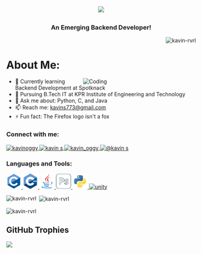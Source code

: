 <h1 align="center">
    <img src="https://readme-typing-svg.herokuapp.com/?font=Righteous&size=35&center=true&vCenter=true&width=500&height=70&duration=2000&lines=Hi+There!+👋;+I'm+Kavin!;" />
</h1>

<h3 align="center">An Emerging Backend Developer!</h3>
<p align="right"> 
    <img src="https://komarev.com/ghpvc/?username=kavin-rvrl&label=Profile%20views&color=0e75b6&style=flat" alt="kavin-rvrl" /> 
</p>

# About Me:
<img align="right" alt="Coding" width="300" src="https://images.squarespace-cdn.com/content/v1/5769fc401b631bab1addb2ab/1541580611624-TE64QGKRJG8SWAIUS7NS/ke17ZwdGBToddI8pDm48kPoswlzjSVMM-SxOp7CV59BZw-zPPgdn4jUwVcJE1ZvWQUxwkmyExglNqGp0IvTJZamWLI2zvYWH8K3-s_4yszcp2ryTI0HqTOaaUohrI8PI6FXy8c9PWtBlqAVlUS5izpdcIXDZqDYvprRqZ29Pw0o/coding-freak.gif">

- 🌱 Currently learning Backend Development at Spotknack
- 📖 Pursuing B.Tech IT at KPR Institute of Engineering and Technology
- 💬 Ask me about: Python, C, and Java
- 📫 Reach me: kavins773@gmail.com
- ⚡ Fun fact: The Firefox logo isn't a fox

<h3 align="left">Connect with me:</h3>
<p align="left">
    <a href="https://twitter.com/kavinoggy" target="blank">
        <img align="center" src="https://raw.githubusercontent.com/rahuldkjain/github-profile-readme-generator/master/src/images/icons/Social/twitter.svg" alt="kavinoggy" height="30" width="40" />
    </a>
    <a href="https://linkedin.com/in/www.linkedin.com/in/kavinsenthilkumar" target="blank">
        <img align="center" src="https://raw.githubusercontent.com/rahuldkjain/github-profile-readme-generator/master/src/images/icons/Social/linked-in-alt.svg" alt="kavin s" height="30" width="40" />
    </a>
    <a href="https://instagram.com/kavin_oggy" target="blank">
        <img align="center" src="https://raw.githubusercontent.com/rahuldkjain/github-profile-readme-generator/master/src/images/icons/Social/instagram.svg" alt="kavin_oggy" height="30" width="40" />
    </a>
    <a href="https://medium.com/@kavin s" target="blank">
        <img align="center" src="https://raw.githubusercontent.com/rahuldkjain/github-profile-readme-generator/master/src/images/icons/Social/medium.svg" alt="@kavin s" height="30" width="40" />
    </a>
</p>

<h3 align="left">Languages and Tools:</h3>
<p align="left"> 
    <a href="https://www.cprogramming.com/" target="_blank" rel="noreferrer"> 
        <img src="https://raw.githubusercontent.com/devicons/devicon/master/icons/c/c-original.svg" alt="c" width="40" height="40"/> 
    </a> 
    <a href="https://www.w3schools.com/cpp/" target="_blank" rel="noreferrer"> 
        <img src="https://raw.githubusercontent.com/devicons/devicon/master/icons/cplusplus/cplusplus-original.svg" alt="cplusplus" width="40" height="40"/> 
    </a> 
    <a href="https://www.java.com" target="_blank" rel="noreferrer"> 
        <img src="https://raw.githubusercontent.com/devicons/devicon/master/icons/java/java-original.svg" alt="java" width="40" height="40"/> 
    </a> 
    <a href="https://www.photoshop.com/en" target="_blank" rel="noreferrer"> 
        <img src="https://raw.githubusercontent.com/devicons/devicon/master/icons/photoshop/photoshop-line.svg" alt="photoshop" width="40" height="40"/> 
    </a> 
    <a href="https://www.python.org" target="_blank" rel="noreferrer"> 
        <img src="https://raw.githubusercontent.com/devicons/devicon/master/icons/python/python-original.svg" alt="python" width="40" height="40"/> 
    </a> 
    <a href="https://unity.com/" target="_blank" rel="noreferrer"> 
        <img src="https://www.vectorlogo.zone/logos/unity3d/unity3d-icon.svg" alt="unity" width="40" height="40"/> 
    </a> 
</p>

<p>
    <img align="left" src="https://github-readme-stats.vercel.app/api/top-langs?username=kavin-rvrl&show_icons=true&locale=en&layout=compact" alt="kavin-rvrl" />
</p>

<p>&nbsp;
    <img align="center" src="https://github-readme-stats.vercel.app/api?username=kavin-rvrl&show_icons=true&locale=en" alt="kavin-rvrl" />
</p>

<p>
    <img align="center" src="https://github-readme-streak-stats.herokuapp.com/?user=kavin-rvrl&" alt="kavin-rvrl" />
</p>

## GitHub Trophies
![](https://github-profile-trophy.vercel.app/?username=kavin-rvrl&theme=discord&no-frame=true&no-bg=true&margin-w=4)

<!-- Proudly created with GPRM ( https://gprm.itsvg.in ) -->
